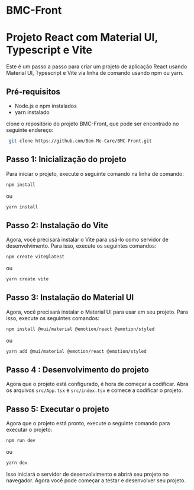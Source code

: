 # BMC-Front


# Projeto React com Material UI, Typescript e Vite

Este é um passo a passo para criar um projeto de aplicação React usando Material UI, Typescript e Vite via linha de comando usando npm ou yarn.

## Pré-requisitos

* Node.js e npm instalados
* yarn instalado 

 clone o repositório do projeto BMC-Front, que pode ser encontrado no seguinte endereço:
```bash
 git clone https://github.com/Bem-Me-Care/BMC-Front.git
 ```


## Passo 1: Inicialização do projeto

Para iniciar o projeto, execute o seguinte comando na linha de comando:

```bash
npm install
```

ou

```bash
yarn install
```
## Passo 2: Instalação do Vite

Agora, você precisará instalar o Vite para usá-lo como servidor de desenvolvimento. Para isso, execute os seguintes comandos:

```bash
npm create vite@latest
```

ou

```bash
yarn create vite
```

## Passo 3: Instalação do Material UI

Agora, você precisará instalar o Material UI para usar em seu projeto. Para isso, execute os seguintes comandos:

```bash
npm install @mui/material @emotion/react @emotion/styled

```

ou

```bash 
yarn add @mui/material @emotion/react @emotion/styled
```

## Passo 4  : Desenvolvimento do projeto

Agora que o projeto está configurado, é hora de começar a codificar. Abra os arquivos `src/App.tsx` e `src/index.tsx` e comece a codificar o projeto.

## Passo 5: Executar o projeto

Agora que o projeto está pronto, execute o seguinte comando para executar o projeto:

```bash
npm run dev
```

ou

```bash
yarn dev
```

Isso iniciará o servidor de desenvolvimento e abrirá seu projeto no navegador. Agora você pode começar a testar e desenvolver seu projeto.
